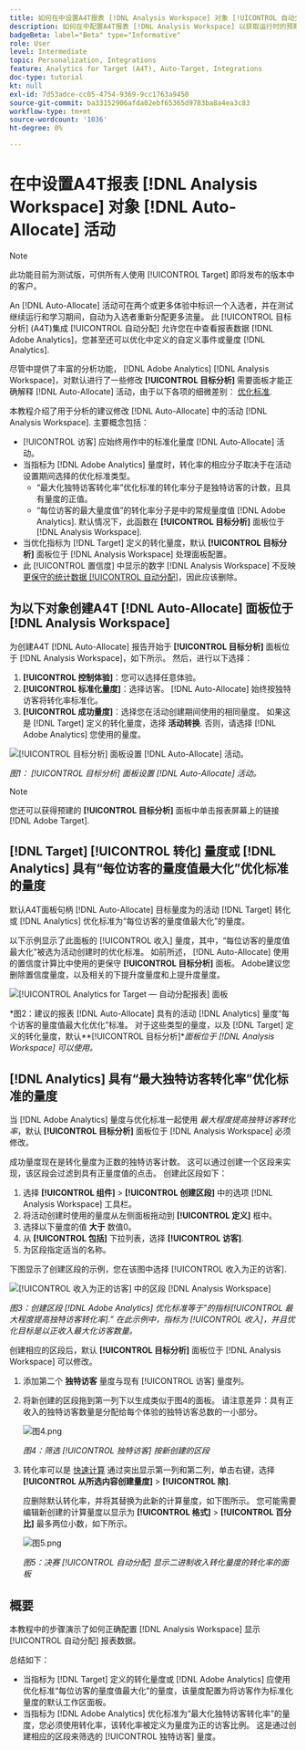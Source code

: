 ```yaml
---
title: 如何在中设置A4T报表 [!DNL Analysis Workspace] 对象 [!UICONTROL 自动分配] 活动
description: 如何在中配置A4T报表 [!DNL Analysis Workspace] 以获取运行时的预期结果 [!UICONTROL 自动分配] 活动。
badgeBeta: label="Beta" type="Informative"
role: User
level: Intermediate
topic: Personalization, Integrations
feature: Analytics for Target (A4T), Auto-Target, Integrations
doc-type: tutorial
kt: null
exl-id: 7d53adce-cc05-4754-9369-9cc1763a9450
source-git-commit: ba33152906afda02ebf65365d9783ba8a4ea3c83
workflow-type: tm+mt
source-wordcount: '1036'
ht-degree: 0%

---
```


# 在中设置A4T报表 [!DNL Analysis Workspace] 对象 [!DNL Auto-Allocate] 活动

>[!NOTE]
>
>此功能目前为测试版，可供所有人使用 [!UICONTROL Target] 即将发布的版本中的客户。

An [!DNL Auto-Allocate] 活动可在两个或更多体验中标识一个入选者，并在测试继续运行和学习期间，自动为入选者重新分配更多流量。 此 [!UICONTROL 目标分析] (A4T)集成 [!UICONTROL 自动分配] 允许您在中查看报表数据 [!DNL Adobe Analytics]，您甚至还可以优化中定义的自定义事件或量度 [!DNL Analytics].

尽管中提供了丰富的分析功能， [!DNL Adobe Analytics] [!DNL Analysis Workspace]，对默认进行了一些修改 **[!UICONTROL 目标分析]** 需要面板才能正确解释 [!DNL Auto-Allocate] 活动，由于以下各项的细微差别： [优化标准](https://experienceleague.adobe.com/docs/target/using/integrate/a4t/a4t-at-aa.html?lang=en#supported).

本教程介绍了用于分析的建议修改 [!DNL Auto-Allocate] 中的活动 [!DNL Analysis Workspace]. 主要概念包括：

* [!UICONTROL 访客] 应始终用作中的标准化量度 [!DNL Auto-Allocate] 活动。
* 当指标为 [!DNL Adobe Analytics] 量度时，转化率的相应分子取决于在活动设置期间选择的优化标准类型。
   * “最大化独特访客转化率”优化标准的转化率分子是独特访客的计数，且具有量度的正值。
   * “每位访客的最大量度值”的转化率分子是中的常规量度值 [!DNL Adobe Analytics]. 默认情况下，此函数在 **[!UICONTROL 目标分析]** 面板位于 [!DNL Analysis Workspace].
* 当优化指标为 [!DNL Target] 定义的转化量度，默认 **[!UICONTROL 目标分析]** 面板位于 [!DNL Analysis Workspace] 处理面板配置。
* 此 [!UICONTROL 置信度] 中显示的数字 [!DNL Analysis Workspace] 不反映 [更保守的统计数据 [!UICONTROL 自动分配]](https://experienceleague.adobe.com/docs/target/using/activities/auto-allocate/automated-traffic-allocation.html?lang=en#section_98388996F0584E15BF3A99C57EEB7629)，因此应该删除。

## 为以下对象创建A4T [!DNL Auto-Allocate] 面板位于 [!DNL Analysis Workspace]

为创建A4T [!DNL Auto-Allocate] 报告开始于 **[!UICONTROL 目标分析]** 面板位于 [!DNL Analysis Workspace]，如下所示。 然后，进行以下选择：

1. **[!UICONTROL 控制体验]**：您可以选择任意体验。
2. **[!UICONTROL 标准化量度]**：选择访客。 [!DNL Auto-Allocate] 始终按独特访客将转化率标准化。
3. **[!UICONTROL 成功量度]**：选择您在活动创建期间使用的相同量度。 如果这是 [!DNL Target] 定义的转化量度，选择 **活动转换**. 否则，请选择 [!DNL Adobe Analytics] 您使用的量度。

![[!UICONTROL 目标分析] 面板设置 [!DNL Auto-Allocate] 活动。](assets/AAFigure1.png)

*图1： [!UICONTROL 目标分析] 面板设置 [!DNL Auto-Allocate] 活动。*

>[!NOTE]
>
> 您还可以获得预建的 **[!UICONTROL 目标分析]** 面板中单击报表屏幕上的链接 [!DNL Adobe Target].

## [!DNL Target] [!UICONTROL 转化] 量度或 [!DNL Analytics] 具有“每位访客的量度值最大化”优化标准的量度

默认A4T面板句柄 [!DNL Auto-Allocate] 目标量度为的活动 [!DNL Target] 转化或 [!DNL Analytics] 优化标准为“每位访客的量度值最大化”的量度。

以下示例显示了此面板的 [!UICONTROL 收入] 量度，其中，“每位访客的量度值最大化”被选为活动创建时的优化标准。 如前所述， [!DNL Auto-Allocate] 使用的置信度计算比中使用的更保守 **[!UICONTROL 目标分析]** 面板。 Adobe建议您删除置信度量度，以及相关的下提升度量度和上提升度量度。

![[!UICONTROL Analytics for Target — 自动分配报表] 面板](assets/AAFigure2.png)

*图2：建议的报表 [!DNL Auto-Allocate] 具有的活动 [!DNL Analytics] 量度“每个访客的量度值最大化优化”标准。 对于这些类型的量度，以及 [!DNL Target] 定义的转化量度，默认&#x200B;**[!UICONTROL 目标分析]**面板位于 [!DNL Analysis Workspace] 可以使用。*

## [!DNL Analytics] 具有“最大独特访客转化率”优化标准的量度

当 [!DNL Adobe Analytics] 量度与优化标准一起使用 *最大程度提高独特访客转化率*，默认 **[!UICONTROL 目标分析]** 面板位于 [!DNL Analysis Workspace] 必须修改。

成功量度现在是转化量度为正数的独特访客计数。 这可以通过创建一个区段来实现，该区段会过滤到具有正量度值的点击。 创建此区段如下：

1. 选择 **[!UICONTROL 组件]** > **[!UICONTROL 创建区段]** 中的选项 [!DNL Analysis Workspace] 工具栏。
1. 将活动创建时使用的量度从左侧面板拖动到 **[!UICONTROL 定义]** 框中。
1. 选择以下量度的值 **大于** 数值0。
1. 从 **[!UICONTROL 包括]** 下拉列表，选择 **[!UICONTROL 访客]**.
1. 为区段指定适当的名称。

下图显示了创建区段的示例，您在该图中选择 [!UICONTROL 收入为正的访客].

![[!UICONTROL 收入为正的访客] 中的区段 [!DNL Analysis Workspace]](assets/AAFigure3.png)

*图3：创建区段 [!DNL Adobe Analytics] 优化标准等于&quot;的指标[!UICONTROL 最大程度提高独特访客转化率].” 在此示例中，指标为 [!UICONTROL 收入]，并且优化目标是以正收入最大化访客数量。*

创建相应的区段后，默认  **[!UICONTROL 目标分析]** 面板位于 [!DNL Analysis Workspace] 可以修改。

1. 添加第二个 **独特访客** 量度与现有 [!UICONTROL 访客] 量度列。
2. 将新创建的区段拖到第一列下以生成类似于图4的面板。 请注意差异：具有正收入的独特访客数量是分配给每个体验的独特访客总数的一小部分。

   ![图4.png](assets/AAFigure4.png)

   *图4：筛选 [!UICONTROL 独特访客] 按新创建的区段*

3. 转化率可以是 [快速计算](https://experienceleague.adobe.com/docs/analytics-learn/tutorials/components/calculated-metrics/quick-calculated-metrics-in-analysis-workspace.html?lang=en) 通过突出显示第一列和第二列，单击右键，选择 **[!UICONTROL 从所选内容创建量度]** > **[!UICONTROL 除]**.

   应删除默认转化率，并将其替换为此新的计算量度，如下图所示。 您可能需要编辑新创建的计算量度以显示为 **[!UICONTROL 格式]** > **[!UICONTROL 百分比]** 最多两位小数，如下所示。

   ![图5.png](assets/AAFigure5.png)

   *图5：决赛 [!UICONTROL 自动分配] 显示二进制收入转化量度的转化率的面板*

## 概要

本教程中的步骤演示了如何正确配置 [!DNL Analysis Workspace] 显示 [!UICONTROL 自动分配] 报表数据。

总结如下：

* 当指标为 [!DNL Target] 定义的转化量度或 [!DNL Adobe Analytics] 应使用优化标准“每位访客的量度值最大化”的量度，该量度配置为将访客作为标准化量度的默认工作区面板。
* 当指标为 [!DNL Adobe Analytics] 优化标准为“最大化独特访客转化率”的量度，您必须使用转化率，该转化率被定义为量度为正的访客比例。 这是通过创建相应的区段来筛选的 [!UICONTROL 独特访客] 量度。

